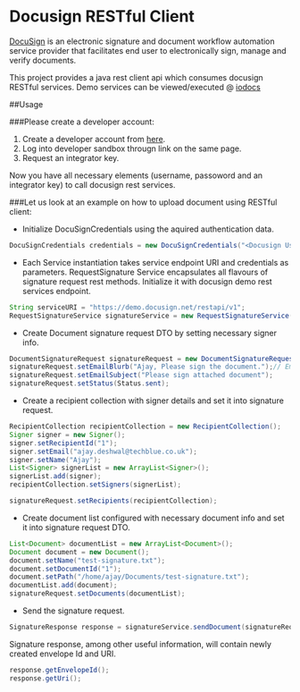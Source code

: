 Docusign RESTful Client
===================

[DocuSign](http://www.docusign.com/) is an electronic signature and document workflow automation service provider that facilitates end user to electronically sign, manage and verify documents.

This project provides a java rest client api which consumes docusign RESTful services. Demo services can be viewed/executed @ [iodocs](http://iodocs.docusign.com/)

##Usage


###Please create a developer account:

1. Create a developer account from [here](http://www.docusign.com/developer-center#form-devaccount).
2. Log into developer sandbox througn link on the same page. 
3. Request an integrator key. 

Now you have all necessary elements (username, passoword and an integrator key) to call docusign rest services.

###Let us look at an example on how to upload document using RESTful client:

- Initialize DocuSignCredentials using the aquired authentication data.

```java
DocuSignCredentials credentials = new DocuSignCredentials("<Docusign Username>", "<Password>", "<Integrator Key>");
```
- Each Service instantiation takes service endpoint URI and credentials as parameters. RequestSignature Service encapsulates all flavours of signature request rest methods. Initialize it with docusign demo rest services endpoint.

```java
String serviceURI = "https://demo.docusign.net/restapi/v1";
RequestSignatureService signatureService = new RequestSignatureService(serviceURI, credentials);
```

- Create Document signature request DTO by setting necessary signer info.

```java
DocumentSignatureRequest signatureRequest = new DocumentSignatureRequest();
signatureRequest.setEmailBlurb("Ajay, Please sign the document.");// Email body custom text
signatureRequest.setEmailSubject("Please sign attached document");
signatureRequest.setStatus(Status.sent);
```
- Create a recipient collection with signer details and set it into signature request.

```java
RecipientCollection recipientCollection = new RecipientCollection();
Signer signer = new Signer();
signer.setRecipientId("1");
signer.setEmail("ajay.deshwal@techblue.co.uk");
signer.setName("Ajay");
List<Signer> signerList = new ArrayList<Signer>();
signerList.add(signer);
recipientCollection.setSigners(signerList);

signatureRequest.setRecipients(recipientCollection);
```
- Create document list configured with necessary document info and set it into signature request DTO.

```java
List<Document> documentList = new ArrayList<Document>();
Document document = new Document();
document.setName("test-signature.txt");
document.setDocumentId("1");
document.setPath("/home/ajay/Documents/test-signature.txt");
documentList.add(document);
signatureRequest.setDocuments(documentList);
```

- Send the signature request.

```java
SignatureResponse response = signatureService.sendDocument(signatureRequest);
```

Signature response, among other useful information, will contain newly created envelope Id and URI.

```java
response.getEnvelopeId();
response.getUri();
```
